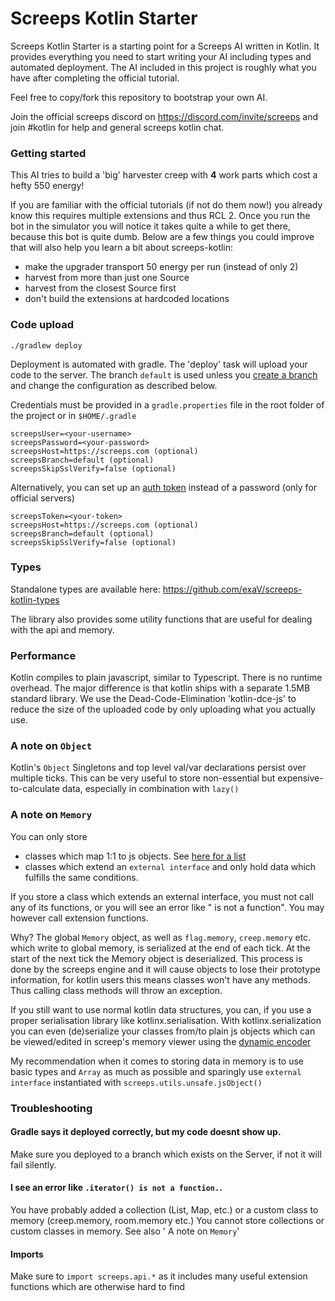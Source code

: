 # Screeps Kotlin Starter

Screeps Kotlin Starter is a starting point for a Screeps AI written in Kotlin.
It provides everything you need to start writing your AI including types and automated deployment.
The AI included in this project is roughly what you have after completing the official tutorial.

Feel free to copy/fork this repository to bootstrap your own AI.

Join the official screeps discord on https://discord.com/invite/screeps and join #kotlin for help and general screeps kotlin chat.

### Getting started

This AI tries to build a 'big' harvester creep with __4__ work parts which cost a hefty 550 energy!

If you are familiar with the official tutorials (if not do them now!) you already know this requires multiple extensions 
and thus RCL 2. Once you run the bot in the simulator you will notice it takes quite a while to get there, because
this bot is quite dumb. Below are a few things you could improve that will also help you learn a bit about screeps-kotlin:

* make the upgrader transport 50 energy per run (instead of only 2)
* harvest from more than just one Source
* harvest from the closest Source first
* don't build the extensions at hardcoded locations

### Code upload

    ./gradlew deploy

Deployment is automated with gradle. The 'deploy' task will upload your code to the server.
The branch `default` is used unless you [create a branch](https://support.screeps.com/hc/en-us/articles/203852251-New-feature-code-branches) and change the configuration as described below.

Credentials must be provided in a `gradle.properties` file in the root folder of the project or in `$HOME/.gradle`
    
    screepsUser=<your-username>
    screepsPassword=<your-password>
    screepsHost=https://screeps.com (optional)
    screepsBranch=default (optional)
    screepsSkipSslVerify=false (optional)

Alternatively, you can set up an [auth token](https://screeps.com/a/#!/account/auth-tokens) instead of a password (only for official servers)

    screepsToken=<your-token>
    screepsHost=https://screeps.com (optional)
    screepsBranch=default (optional)
    screepsSkipSslVerify=false (optional)

### Types
Standalone types are available here: https://github.com/exaV/screeps-kotlin-types

The library also provides some utility functions that are useful for dealing with the api and memory.

### Performance
Kotlin compiles to plain javascript, similar to Typescript. There is no runtime overhead.
The major difference is that kotlin ships with a separate 1.5MB standard library. 
We use the Dead-Code-Elimination 'kotlin-dce-js' to reduce the size of the uploaded code by only uploading 
what you actually use.

### A note on `Object`
Kotlin's `Object` Singletons and top level val/var declarations persist over multiple ticks. 
This can be very useful to store non-essential but expensive-to-calculate data, especially in combination with `lazy()`


### A note on `Memory`
You can only store
* classes which map 1:1 to js objects. See [here for a list](https://kotlinlang.org/docs/js-to-kotlin-interop.html#kotlin-types-in-javascript)
* classes which extend an `external interface` and only hold data which fulfills the same conditions.

If you store a class which extends an external interface, you must not call any of its functions, or you will see
an error like "<functionName> is not a function". You may however call extension functions.

Why? The global `Memory` object, as well as `flag.memory`, `creep.memory` etc. which write to global memory, 
is serialized at the end of each tick.
At the start of the next tick the Memory object is deserialized. 
This process is done by the screeps engine and it will cause objects to lose their prototype information,
for kotlin users this means classes won't have any methods. Thus calling class methods will throw an exception.

If you still want to use normal kotlin data structures, you can, if you use a proper serialisation library like
kotlinx.serialisation. With kotlinx.serialization you can even (de)serialize your classes from/to plain js objects which can
be viewed/edited in screep's memory viewer using the
[dynamic encoder](https://github.com/Kotlin/kotlinx.serialization/blob/master/formats/json/jsMain/src/kotlinx/serialization/json/Dynamics.kt)

My recommendation when it comes to storing data in memory is to use basic types and `Array` as much as possible
and sparingly use `external interface` instantiated with `screeps.utils.unsafe.jsObject()` 

### Troubleshooting

#### Gradle says it deployed correctly, but my code doesnt show up.
Make sure you deployed to a branch which exists on the Server, if not it will fail silently.

#### I see an error like `.iterator() is not a function.`.
You have probably added a collection (List, Map, etc.) or a custom class to memory (creep.memory, room.memory etc.)
You cannot store collections or custom classes in memory. See also ' A note on `Memory`'


#### Imports
Make sure to `import screeps.api.*` as it includes many useful extension functions which are otherwise hard to find
